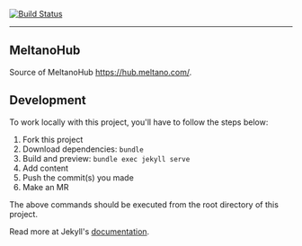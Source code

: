 [![Build Status](https://gitlab.com/meltano/hub/badges/main/pipeline.svg)](https://gitlab.com/meltano/hub/-/pipelines?ref=main)

---

## MeltanoHub

Source of MeltanoHub <https://hub.meltano.com/>.

## Development

To work locally with this project, you'll have to follow the steps below:

1. Fork this project
1. Download dependencies: `bundle`
1. Build and preview: `bundle exec jekyll serve`
1. Add content
1. Push the commit(s) you made
1. Make an MR

The above commands should be executed from the root directory of this project.

Read more at Jekyll's [documentation][].

[documentation]: https://jekyllrb.com/docs/home/

